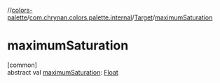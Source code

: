 //[colors-palette](../../../index.md)/[com.chrynan.colors.palette.internal](../index.md)/[Target](index.md)/[maximumSaturation](maximum-saturation.md)

# maximumSaturation

[common]\
abstract val [maximumSaturation](maximum-saturation.md): [Float](https://kotlinlang.org/api/latest/jvm/stdlib/kotlin/-float/index.html)
